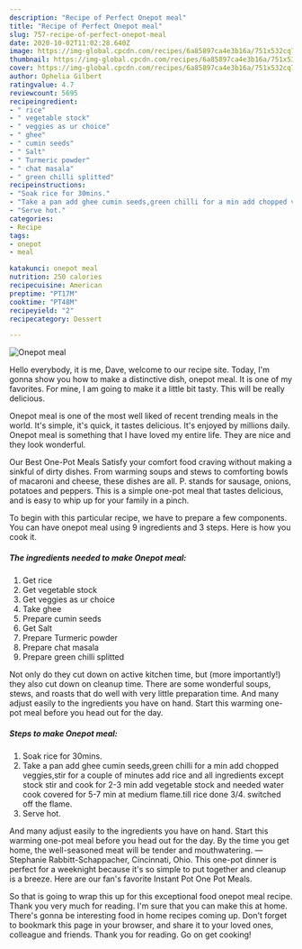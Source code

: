 ```yaml
---
description: "Recipe of Perfect Onepot meal"
title: "Recipe of Perfect Onepot meal"
slug: 757-recipe-of-perfect-onepot-meal
date: 2020-10-02T11:02:28.640Z
image: https://img-global.cpcdn.com/recipes/6a85897ca4e3b16a/751x532cq70/onepot-meal-recipe-main-photo.jpg
thumbnail: https://img-global.cpcdn.com/recipes/6a85897ca4e3b16a/751x532cq70/onepot-meal-recipe-main-photo.jpg
cover: https://img-global.cpcdn.com/recipes/6a85897ca4e3b16a/751x532cq70/onepot-meal-recipe-main-photo.jpg
author: Ophelia Gilbert
ratingvalue: 4.7
reviewcount: 5695
recipeingredient:
- " rice"
- " vegetable stock"
- " veggies as ur choice"
- " ghee"
- " cumin seeds"
- " Salt"
- " Turmeric powder"
- " chat masala"
- " green chilli splitted"
recipeinstructions:
- "Soak rice for 30mins."
- "Take a pan add ghee cumin seeds,green chilli for a min add chopped veggies,stir for a couple of minutes add rice and all ingredients except stock stir and cook for 2-3 min add vegetable stock and needed water cook covered for 5-7 min at medium flame.till rice done 3/4. switched off the flame."
- "Serve hot."
categories:
- Recipe
tags:
- onepot
- meal

katakunci: onepot meal 
nutrition: 250 calories
recipecuisine: American
preptime: "PT17M"
cooktime: "PT48M"
recipeyield: "2"
recipecategory: Dessert

---
```



![Onepot meal](https://img-global.cpcdn.com/recipes/6a85897ca4e3b16a/751x532cq70/onepot-meal-recipe-main-photo.jpg)

Hello everybody, it is me, Dave, welcome to our recipe site. Today, I'm gonna show you how to make a distinctive dish, onepot meal. It is one of my favorites. For mine, I am going to make it a little bit tasty. This will be really delicious.

Onepot meal is one of the most well liked of recent trending meals in the world. It's simple, it's quick, it tastes delicious. It's enjoyed by millions daily. Onepot meal is something that I have loved my entire life. They are nice and they look wonderful.

Our Best One-Pot Meals Satisfy your comfort food craving without making a sinkful of dirty dishes. From warming soups and stews to comforting bowls of macaroni and cheese, these dishes are all. P. stands for sausage, onions, potatoes and peppers. This is a simple one-pot meal that tastes delicious, and is easy to whip up for your family in a pinch.


To begin with this particular recipe, we have to prepare a few components. You can have onepot meal using 9 ingredients and 3 steps. Here is how you cook it.

<!--inarticleads1-->

##### The ingredients needed to make Onepot meal:

1. Get  rice
1. Get  vegetable stock
1. Get  veggies as ur choice
1. Take  ghee
1. Prepare  cumin seeds
1. Get  Salt
1. Prepare  Turmeric powder
1. Prepare  chat masala
1. Prepare  green chilli splitted


Not only do they cut down on active kitchen time, but (more importantly!) they also cut down on cleanup time. There are some wonderful soups, stews, and roasts that do well with very little preparation time. And many adjust easily to the ingredients you have on hand. Start this warming one-pot meal before you head out for the day. 

<!--inarticleads2-->

##### Steps to make Onepot meal:

1. Soak rice for 30mins.
1. Take a pan add ghee cumin seeds,green chilli for a min add chopped veggies,stir for a couple of minutes add rice and all ingredients except stock stir and cook for 2-3 min add vegetable stock and needed water cook covered for 5-7 min at medium flame.till rice done 3/4. switched off the flame.
1. Serve hot.


And many adjust easily to the ingredients you have on hand. Start this warming one-pot meal before you head out for the day. By the time you get home, the well-seasoned meat will be tender and mouthwatering. —Stephanie Rabbitt-Schappacher, Cincinnati, Ohio. This one-pot dinner is perfect for a weeknight because it&#39;s so simple to put together and cleanup is a breeze. Here are our fan&#39;s favorite Instant Pot One Pot Meals. 

So that is going to wrap this up for this exceptional food onepot meal recipe. Thank you very much for reading. I'm sure that you can make this at home. There's gonna be interesting food in home recipes coming up. Don't forget to bookmark this page in your browser, and share it to your loved ones, colleague and friends. Thank you for reading. Go on get cooking!
